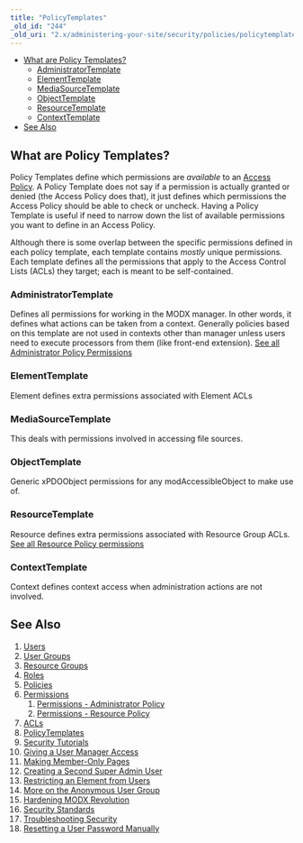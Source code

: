 ```yaml
---
title: "PolicyTemplates"
_old_id: "244"
_old_uri: "2.x/administering-your-site/security/policies/policytemplates"
---
```


- [What are Policy Templates?](#PolicyTemplates-WhatarePolicyTemplates%3F)
  - [AdministratorTemplate](#PolicyTemplates-AdministratorTemplate)
  - [ElementTemplate](#PolicyTemplates-ElementTemplate)
  - [MediaSourceTemplate](#PolicyTemplates-MediaSourceTemplate)
  - [ObjectTemplate](#PolicyTemplates-ObjectTemplate)
  - [ResourceTemplate](#PolicyTemplates-ResourceTemplate)
  - [ContextTemplate](#PolicyTemplates-ContextTemplate)
- [See Also](#PolicyTemplates-SeeAlso)



## What are Policy Templates? 

Policy Templates define which permissions are _available_ to an [Access Policy](administering-your-site/security/policies "Policies"). A Policy Template does not say if a permission is actually granted or denied (the Access Policy does that), it just defines which permissions the Access Policy should be able to check or uncheck. Having a Policy Template is useful if need to narrow down the list of available permissions you want to define in an Access Policy.

Although there is some overlap between the specific permissions defined in each policy template, each template contains _mostly_ unique permissions. Each template defines all the permissions that apply to the Access Control Lists (ACLs) they target; each is meant to be self-contained.

### AdministratorTemplate 

Defines all permissions for working in the MODX manager. In other words, it defines what actions can be taken from a context. Generally policies based on this template are not used in contexts other than manager unless users need to execute processors from them (like front-end extension). [See all Administrator Policy Permissions](administering-your-site/security/policies/permissions/permissions-administrator-policy "Permissions - Administrator Policy")

### ElementTemplate 

Element defines extra permissions associated with Element ACLs

### MediaSourceTemplate 

This deals with permissions involved in accessing file sources.

### ObjectTemplate 

Generic xPDOObject permissions for any modAccessibleObject to make use of.

### ResourceTemplate 

Resource defines extra permissions associated with Resource Group ACLs. [See all Resource Policy permissions](administering-your-site/security/policies/permissions/permissions-resource-policy "Permissions - Resource Policy")

### ContextTemplate 

Context defines context access when administration actions are not involved.

## See Also 

1. [Users](administering-your-site/security/users)
2. [User Groups](administering-your-site/security/user-groups)
3. [Resource Groups](administering-your-site/security/resource-groups)
4. [Roles](administering-your-site/security/roles)
5. [Policies](administering-your-site/security/policies)
  1. [Permissions](administering-your-site/security/policies/permissions)
      1. [Permissions - Administrator Policy](administering-your-site/security/policies/permissions/permissions-administrator-policy)
      2. [Permissions - Resource Policy](administering-your-site/security/policies/permissions/permissions-resource-policy)
  2. [ACLs](administering-your-site/security/policies/acls)
  3. [PolicyTemplates](administering-your-site/security/policies/policytemplates)
6. [Security Tutorials](administering-your-site/security/security-tutorials)
  1. [Giving a User Manager Access](administering-your-site/security/security-tutorials/giving-a-user-manager-access)
  2. [Making Member-Only Pages](administering-your-site/security/security-tutorials/making-member-only-pages)
  3. [Creating a Second Super Admin User](administering-your-site/security/security-tutorials/creating-a-second-super-admin-user)
  4. [Restricting an Element from Users](administering-your-site/security/security-tutorials/restricting-an-element-from-users)
  5. [More on the Anonymous User Group](administering-your-site/security/security-tutorials/more-on-the-anonymous-user-group)
7. [Hardening MODX Revolution](administering-your-site/security/hardening-modx-revolution)
8. [Security Standards](administering-your-site/security/security-standards)
9. [Troubleshooting Security](administering-your-site/security/troubleshooting-security)
  1. [Resetting a User Password Manually](administering-your-site/security/troubleshooting-security/resetting-a-user-password-manually)
